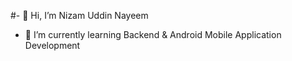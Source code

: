 #- 👋 Hi, I’m Nizam Uddin Nayeem
- 🌱 I’m currently learning Backend & Android Mobile Application Development


<!---
nunayeem/nunayeem is a ✨ special ✨ repository because its `README.md` (this file) appears on your GitHub profile.
You can click the Preview link to take a look at your changes.
--->
